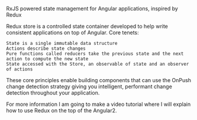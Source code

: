 RxJS powered state management for Angular applications, inspired by Redux

Redux store is a controlled state container developed to help write consistent applications on top of Angular. Core tenets:

    State is a single immutable data structure
    Actions describe state changes
    Pure functions called reducers take the previous state and the next action to compute the new state
    State accessed with the Store, an observable of state and an observer of actions
    
These core principles enable building components that can use the OnPush change detection strategy giving you intelligent, performant change detection throughout your application.

For more information I am going to make a video tutorial where I will explain how to use Redux on the top of the Angular2.
